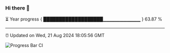 ### Hi there 👋

⏳ Year progress { ███████████████████▁▁▁▁▁▁▁▁▁▁▁ } 63.87 %

---

⏰ Updated on Wed, 21 Aug 2024 18:05:56 GMT

![Progress Bar CI](https://github.com/liununu/liununu/workflows/Progress%20Bar%20CI/badge.svg)
